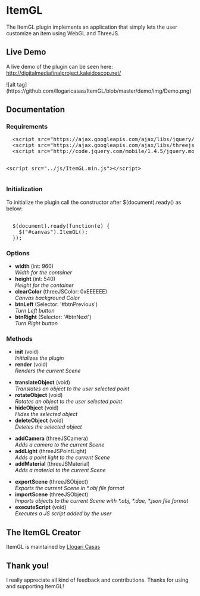 # ItemGL

<p>The ItemGL plugin implements an application that simply lets the user customize an item using WebGL and ThreeJS.</p>
<h2>Live Demo</h2>
<p>A live demo of the plugin can be seen here: <a href="http://digitalmediafinalproject.kaleidoscop.net/" target="_blank">http://digitalmediafinalproject.kaleidoscop.net/</a></p>
![alt tag](https://github.com/llogaricasas/ItemGL/blob/master/demo/img/Demo.png)
<h2>Documentation</h2>
<h3>Requirements</h3>
<pre>
  &lt;script src="https://ajax.googleapis.com/ajax/libs/jquery/1.11.2/jquery.min.js"&gt;&lt;/script&gt;
  &lt;script src="https://ajax.googleapis.com/ajax/libs/threejs/r69/three.min.js"&gt;&lt;/script&gt;
  &lt;script src="http://code.jquery.com/mobile/1.4.5/jquery.mobile-1.4.5.min.js"&gt;&lt;/script&gt;
  
  &lt;script src="../js/ItemGL.min.js"&gt;&lt;/script&gt;
</pre>
<h3>Initialization</h3>
<p>To initialize the plugin call the constructor after $(document).ready() as below:</p>
<pre>  
  $(document).ready(function(e) {
	$("#canvas").ItemGL();
  });
</pre>
<h3>Options</h3>
<ul>
	<li><b>width</b> (int: 960)<br /><i>Width for the container</i></li>
	<li><b>height</b> (int: 540)<br /><i>Height for the container</i></li>
	<li><b>clearColor</b> (threeJSColor: 0xEEEEEE)<br /><i>Canvas background Color</i></li>
	<li><b>btnLeft</b> (Selector: '#btnPrevious')<br /><i>Turn Left button</i></li>
	<li><b>btnRight</b> (Selector: '#btnNext')<br /><i>Turn Right button</i></li>
</ul>
<h3>Methods</h3>
<ul>
	<li><b>init</b> (void)<br /><i>Initializes the plugin</i></li>
	<li><b>render</b> (void)<br /><i>Renders the current Scene</i></li>
</ul>
<ul>
	<li><b>translateObject</b> (void)<br /><i>Translates an object to the user selected point</i></li>
	<li><b>rotateObject</b> (void)<br /><i>Rotates an object to the user selected point</i></li>
	<li><b>hideObject</b> (void)<br /><i>Hides the selected object</i></li>
	<li><b>deleteObject</b> (void)<br /><i>Deletes the selected object</i></li>
</ul>
<ul>
	<li><b>addCamera</b> (threeJSCamera)<br /><i>Adds a camera to the current Scene</i></li>
	<li><b>addLight</b> (threeJSPointLight)<br /><i>Adds a point light to the current Scene</i></li>
	<li><b>addMaterial</b> (threeJSMaterial)<br /><i>Adds a material to the current Scene</i></li>
</ul>
<ul>
	<li><b>exportScene</b> (threeJSObject)<br /><i>Exports the current Scene in *.obj file format</i></li>
	<li><b>importScene</b> (threeJSObject)<br /><i>Imports objects to the current Scene with *.obj, *.dae, *.json file format</i></li>
	<li><b>executeScript</b> (void)<br /><i>Executes a JS script added by the user</i></li>
</ul>
<h2>The ItemGL Creator</h2>
<p>ItemGL is maintained by <a href="https://github.com/llogaricasas" target="_blank">Llogari Casas</a></p>
<h2>Thank you!</h2>
<p>I really appreciate all kind of feedback and contributions. Thanks for using and supporting ItemGL!</p>
